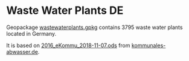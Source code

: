 # Waste Water Plants DE

Geopackage [wastewaterplants.gpkg]() contains 3795 waste water plants located in Germany.

It is based on
[2016_eKommu_2018-11-07.ods](https://kommunales-abwasser.de/downloads/2016_eKommu_2018-11-07.ods) from [kommunales-abwasser.de](https://kommunales-abwasser.de/).